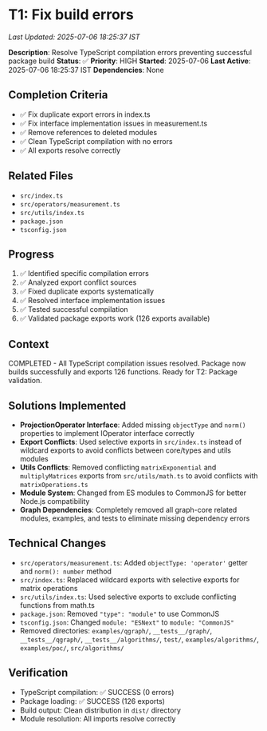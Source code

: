 # T1: Fix build errors
*Last Updated: 2025-07-06 18:25:37 IST*

**Description**: Resolve TypeScript compilation errors preventing successful package build
**Status**: ✅ **Priority**: HIGH
**Started**: 2025-07-06
**Last Active**: 2025-07-06 18:25:37 IST
**Dependencies**: None

## Completion Criteria
- ✅ Fix duplicate export errors in index.ts
- ✅ Fix interface implementation issues in measurement.ts
- ✅ Remove references to deleted modules
- ✅ Clean TypeScript compilation with no errors
- ✅ All exports resolve correctly

## Related Files
- `src/index.ts`
- `src/operators/measurement.ts`
- `src/utils/index.ts`
- `package.json`
- `tsconfig.json`

## Progress
1. ✅ Identified specific compilation errors
2. ✅ Analyzed export conflict sources
3. ✅ Fixed duplicate exports systematically
4. ✅ Resolved interface implementation issues
5. ✅ Tested successful compilation
6. ✅ Validated package exports work (126 exports available)

## Context
COMPLETED - All TypeScript compilation issues resolved. Package now builds successfully and exports 126 functions. Ready for T2: Package validation.

## Solutions Implemented
- **ProjectionOperator Interface**: Added missing `objectType` and `norm()` properties to implement IOperator interface correctly
- **Export Conflicts**: Used selective exports in `src/index.ts` instead of wildcard exports to avoid conflicts between core/types and utils modules
- **Utils Conflicts**: Removed conflicting `matrixExponential` and `multiplyMatrices` exports from `src/utils/math.ts` to avoid conflicts with `matrixOperations.ts`
- **Module System**: Changed from ES modules to CommonJS for better Node.js compatibility
- **Graph Dependencies**: Completely removed all graph-core related modules, examples, and tests to eliminate missing dependency errors

## Technical Changes
- `src/operators/measurement.ts`: Added `objectType: 'operator'` getter and `norm(): number` method
- `src/index.ts`: Replaced wildcard exports with selective exports for matrix operations
- `src/utils/index.ts`: Used selective exports to exclude conflicting functions from math.ts
- `package.json`: Removed `"type": "module"` to use CommonJS
- `tsconfig.json`: Changed `module: "ESNext"` to `module: "CommonJS"`
- Removed directories: `examples/qgraph/`, `__tests__/graph/`, `__tests__/qgraph/`, `__tests__/algorithms/`, `test/`, `examples/algorithms/`, `examples/poc/`, `src/algorithms/`

## Verification
- TypeScript compilation: ✅ SUCCESS (0 errors)
- Package loading: ✅ SUCCESS (126 exports)
- Build output: Clean distribution in `dist/` directory
- Module resolution: All imports resolve correctly
